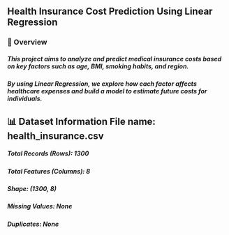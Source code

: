 ## Health Insurance Cost Prediction Using Linear Regression

### 📘 Overview

##### This project aims to analyze and predict medical insurance costs based on key factors such as age, BMI, smoking habits, and region.
##### By using Linear Regression, we explore how each factor affects healthcare expenses and build a model to estimate future costs for individuals.

## 📊 Dataset Information File name: health_insurance.csv
##### Total Records (Rows): 1300
##### Total Features (Columns): 8
##### Shape: (1300, 8)
##### Missing Values: None
##### Duplicates: None
